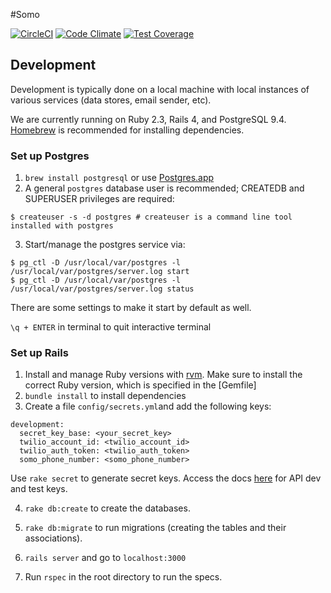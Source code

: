 #Somo

[![CircleCI](https://circleci.com/gh/uwblueprint/somo.svg?style=shield)](https://circleci.com/gh/uwblueprint/somo)
[![Code Climate](https://codeclimate.com/github/uwblueprint/somo/badges/gpa.svg)](https://codeclimate.com/github/uwblueprint/somo)
[![Test Coverage](https://codeclimate.com/github/uwblueprint/somo/badges/coverage.svg)](https://codeclimate.com/github/uwblueprint/somo/coverage)

## Development

Development is typically done on a local machine with local instances of various services (data stores, email sender, etc).

We are currently running on Ruby 2.3, Rails 4, and PostgreSQL 9.4. [Homebrew](http://mxcl.github.io/homebrew/) is recommended for installing dependencies.

### Set up Postgres

1. `brew install postgresql` or use [Postgres.app](http://postgresapp.com/)
2. A general `postgres` database user is recommended; CREATEDB and SUPERUSER privileges are required:
  
  ```
  $ createuser -s -d postgres # createuser is a command line tool installed with postgres
  ```
3. Start/manage the postgres service via:
  
  ```
  $ pg_ctl -D /usr/local/var/postgres -l /usr/local/var/postgres/server.log start
  $ pg_ctl -D /usr/local/var/postgres -l /usr/local/var/postgres/server.log status
  ```
  There are some settings to make it start by default as well.
  
`\q + ENTER` in terminal to quit interactive terminal


### Set up Rails
1. Install and manage Ruby versions with [rvm](http://rvm.io/). Make sure to install the correct Ruby version, which is specified in the [Gemfile]
2. `bundle install` to install dependencies
3. Create a file `config/secrets.yml`and add the following keys:
  ```
  development:
    secret_key_base: <your_secret_key>
    twilio_account_id: <twilio_account_id>
    twilio_auth_token: <twilio_auth_token>
    somo_phone_number: <somo_phone_number>
  ```
  Use `rake secret` to generate secret keys. Access the docs [here](https://docs.google.com/document/d/1X9D7-7yff8MpFdnh_rXd4MUGDJMFzJ8EbW6eJQNKz1Q/edit?usp=sharing) for API dev and test keys.
  
4. `rake db:create` to create the databases.

5. `rake db:migrate` to run migrations (creating the tables and their associations).

6. `rails server` and go to `localhost:3000`

7. Run `rspec` in the root directory to run the specs.
